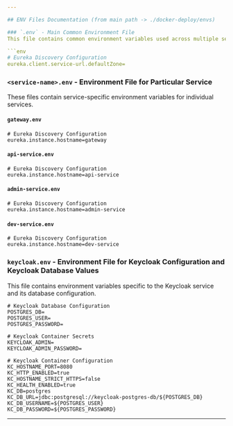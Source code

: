 ```yaml
---

## ENV Files Documentation (from main path -> ./docker-deploy/envs)

### `.env` - Main Common Environment File
This file contains common environment variables used across multiple services.

```env
# Eureka Discovery Configuration
eureka.client.service-url.defaultZone=
```

### `<service-name>.env` - Environment File for Particular Service
These files contain service-specific environment variables for individual services.

#### `gateway.env`

```env
# Eureka Discovery Configuration
eureka.instance.hostname=gateway
```

#### `api-service.env`

```env
# Eureka Discovery Configuration
eureka.instance.hostname=api-service
```

#### `admin-service.env`

```env
# Eureka Discovery Configuration
eureka.instance.hostname=admin-service
```

#### `dev-service.env`

```env
# Eureka Discovery Configuration
eureka.instance.hostname=dev-service
```

### `keycloak.env` - Environment File for Keycloak Configuration and Keycloak Database Values
This file contains environment variables specific to the Keycloak service and its database configuration.

```env
# Keycloak Database Configuration
POSTGRES_DB=
POSTGRES_USER=
POSTGRES_PASSWORD=

# Keycloak Container Secrets
KEYCLOAK_ADMIN=
KEYCLOAK_ADMIN_PASSWORD=

# Keycloak Container Configuration
KC_HOSTNAME_PORT=8080
KC_HTTP_ENABLED=true
KC_HOSTNAME_STRICT_HTTPS=false
KC_HEALTH_ENABLED=true
KC_DB=postgres
KC_DB_URL=jdbc:postgresql://keycloak-postgres-db/${POSTGRES_DB}
KC_DB_USERNAME=${POSTGRES_USER}
KC_DB_PASSWORD=${POSTGRES_PASSWORD}
```

---
```

